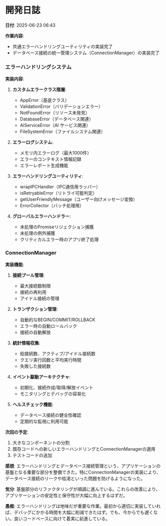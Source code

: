 # 開発日誌

**日付**: 2025-06-23 06:43

**作業内容**:
- 共通エラーハンドリングユーティリティの実装完了
- データベース接続の統一管理システム（ConnectionManager）の実装完了

### エラーハンドリングシステム
**実装内容**:
1. **カスタムエラークラス階層**:
   - AppError（基底クラス）
   - ValidationError（バリデーションエラー）
   - NotFoundError（リソース未発見）
   - DatabaseError（データベース関連）
   - AIServiceError（AI サービス関連）
   - FileSystemError（ファイルシステム関連）

2. **エラーログシステム**:
   - メモリ内エラーログ（最大1000件）
   - エラーのコンテキスト情報記録
   - エラーレポート生成機能

3. **エラーハンドリングユーティリティ**:
   - wrapIPCHandler（IPC通信用ラッパー）
   - isRetryableError（リトライ可能判定）
   - getUserFriendlyMessage（ユーザー向けメッセージ変換）
   - ErrorCollector（バッチ処理用）

4. **グローバルエラーハンドラー**:
   - 未処理のPromiseリジェクション捕獲
   - 未処理の例外捕獲
   - クリティカルエラー時のアプリ終了処理

### ConnectionManager
**実装機能**:
1. **接続プール管理**:
   - 最大接続数制限
   - 接続の再利用
   - アイドル接続の管理

2. **トランザクション管理**:
   - 自動的なBEGIN/COMMIT/ROLLBACK
   - エラー時の自動ロールバック
   - 接続の自動解放

3. **統計情報収集**:
   - 総接続数、アクティブ/アイドル接続数
   - クエリ実行回数と平均実行時間
   - 失敗した接続数

4. **イベント駆動アーキテクチャ**:
   - 初期化、接続作成/取得/解放イベント
   - モニタリングとデバッグの容易化

5. **ヘルスチェック機能**:
   - データベース接続の健全性確認
   - 定期的な監視に利用可能

**次回の予定**:
1. 大きなコンポーネントの分割
2. 既存コードへの新しいエラーハンドリングとConnectionManagerの適用
3. テストコードの追加

**感想**: 
エラーハンドリングとデータベース接続管理という、アプリケーションの基盤となる重要な部分を整備できた。特にConnectionManagerの実装により、データベース接続のリークや枯渇といった問題を防げるようになった。

**気分**: 
基盤部分のリファクタリングが順調に進んでいる。これらの改善により、アプリケーションの安定性と保守性が大幅に向上するはずだ。

**愚痴**: 
エラーハンドリングは地味だが重要な作業。最初から適切に実装していれば、デバッグにかかる時間を大幅に削減できたはず。でも、今からでも遅くない。良いコードベースに向けて着実に前進している。